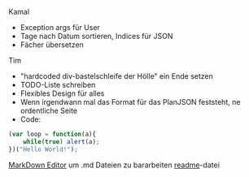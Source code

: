 Kamal

- Exception args für User
- Tage nach Datum sortieren, Indices für JSON
- Fächer übersetzen

Tim

* "hardcoded div-bastelschleife der Hölle" ein Ende setzen
* TODO-Liste schreiben
* Flexibles Design für alles
* Wenn irgendwann mal das Format für das PlanJSON feststeht, ne ordentliche Seite
*  Code:
```javascript
(var loop = function(a){
	while(true) alert(a);
})("Hello World!");
```

[MarkDown Editor](https://jbt.github.io/markdown-editor/) um .md Dateien zu bararbeiten
[readme](https://github.com/CZGvp2/vplan/blob/master/README.md)-datei
